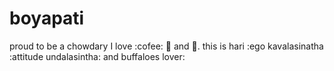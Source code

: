 # boyapati
proud to be a chowdary
I love :cofee: :pizza: and :dancer:.
this is hari :ego kavalasinatha :attitude undalasintha: and buffaloes lover:
